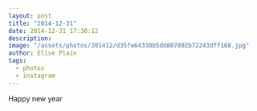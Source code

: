 ```yaml
---
layout: post
title: "2014-12-31"
date: 2014-12-31 17:30:12
description: 
image: "/assets/photos/201412/d35fe64330b5dd807802b72243dff168.jpg"
author: Elise Plain
tags: 
  - photos
  - instagram
---
```


Happy new year
<p></p>
